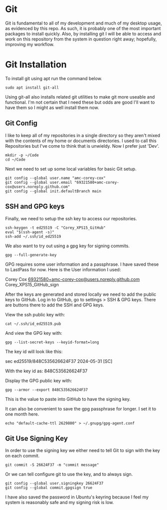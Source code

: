 # Git
Git is fundamental to all of my development and much of my desktop usage, as evidenced by this repo. As such, it is probably one of the most important packages to install quickly. Also, by installing git I will be able to access and work on this repository from the system in question right away; hopefully, improving my workflow.

# Git Installation
To install git using apt run the command below.
```
sudo apt install git-all
```
Using git-all also installs related git utilities to make git more useable and functional. I'm not certain that I need these but odds are good I'll want to have them so I might as well install them now.

## Git Config
I like to keep all of my repositories in a single directory so they aren't mixed with the contents of my home or documents directories. I used to call this Repositories but I've come to think that is unwieldy. Now I prefer just 'Dev'.
```
mkdir -p ~/Code
cd ~/Code
```

Next we need to set up some local variables for basic Git setup. 
```
git config --global user.name "amc-corey-cox"
git config --global user.email "69321580+amc-corey-cox@users.noreply.github.com"
git config --global init.defaultBranch main
```

## SSH and GPG keys
Finally, we need to setup the ssh key to access our repositories.
```
ssh-keygen -t ed25519 -C "Corey_XPS15_GitHub"
eval "$(ssh-agent -s)"
ssh-add ~/.ssh/id_ed25519
```

We also want to try out using a gpg key for signing commits.
```
gpg --full-generate-key
```
GPG requires some user information and a passphrase. I have saved these to LastPass for now. Here is the User information I used:

Corey Cox
69321580+amc-corey-cox@users.noreply.github.com
Corey_XPS15_GitHub_sign

After the keys are generated and stored locally we need to add the public keys to GitHub. Log in to GitHub, go to settings > SSH & GPG keys. There are buttons there to add the SSH and GPG keys.

View the ssh public key with:
```
cat ~/.ssh/id_ed25519.pub
```

And view the GPG key with:
```
gpg --list-secret-keys --keyid-format=long
```
The key id will look like this:

sec   ed25519/848C535626624F37 2024-05-31 [SC]

With the key id as: 848C535626624F37

Display the GPG public key with:
```
gpg --armor --export 848C535626624F37
```
This is the value to paste into GitHub to have the signing key. 

It can also be convenient to save the gpg passphrase for longer. I set it to one month here.
```
echo "default-cache-ttl 2629800" > ~/.gnupg/gpg-agent.conf
```

## Git Use Signing Key
In order to use the signing key we either need to tell Git to sign with the key on each commit.
```
git commit -S 26624F37 -m "commit message"
```
Or we can tell configure git to use the key, and to always sign.
```
git config --global user.signingkey 26624F37
git config --global commit.gpgsign true
```
I have also saved the password in Ubuntu's keyring because I feel my system is reasonably safe and my signing risk is low.
